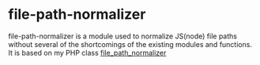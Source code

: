 # file-path-normalizer
file-path-normalizer is a module used to normalize JS(node) file paths without several of the shortcomings of the existing modules and functions. It is based on my PHP class [file_path_normalizer](https://github.com/Dragonrun1/file_path_normalizer)
